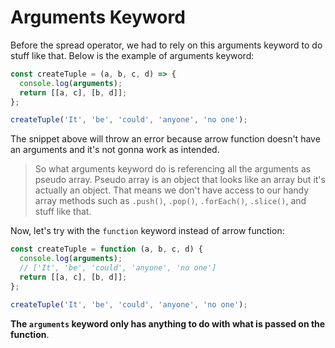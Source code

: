 # Arguments Keyword

Before the spread operator, we had to rely on this arguments keyword to do stuff
like that. Below is the example of arguments keyword:
```javascript
const createTuple = (a, b, c, d) => {
  console.log(arguments);
  return [[a, c], [b, d]];
};

createTuple('It', 'be', 'could', 'anyone', 'no one');
```

The snippet above will throw an error because arrow function doesn't have an
arguments and it's not gonna work as intended.

> So what arguments keyword do is referencing all the arguments as pseudo array.
> Pseudo array is an object that looks like an array but it's actually an
> object.  That means we don't have access to our handy array methods such as
> `.push()`, `.pop()`, `.forEach()`, `.slice()`, and stuff like that.

Now, let's try with the `function` keyword instead of arrow function:
```javascript
const createTuple = function (a, b, c, d) {
  console.log(arguments);
  // ['It', 'be', 'could', 'anyone', 'no one']
  return [[a, c], [b, d]];
};

createTuple('It', 'be', 'could', 'anyone', 'no one');
```

**The `arguments` keyword only has anything to do with what is passed on the
function**.
